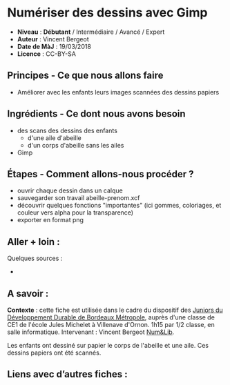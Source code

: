 # Numériser des dessins avec Gimp

- **Niveau** : **Débutant** / Intermédiaire / Avancé / Expert
- **Auteur** : Vincent Bergeot
- **Date de MàJ** : 19/03/2018
- **Licence** : CC-BY-SA

## Principes - Ce que nous allons faire

- Améliorer avec les enfants leurs images scannées des dessins papiers

## Ingrédients - Ce dont nous avons besoin

- des scans des dessins des enfants
    - d'une aile d'abeille
    - d'un corps d'abeille sans les ailes
- Gimp

## Étapes - Comment allons-nous procéder ?

- ouvrir chaque dessin dans un calque
- sauvegarder son travail abeille-prenom.xcf
- découvrir quelques fonctions "importantes" (ici gommes, coloriages, et couleur vers alpha pour la transparence)
- exporter en format png 


## Aller + loin : 
Quelques sources : 

- 
## A savoir : 

**Contexte** : cette fiche est utilisée dans le cadre du dispositif des [Juniors du Développement Durable de Bordeaux Métropole](http://www.juniorsdudd.bordeaux-metropole.fr/), auprès d'une classe de CE1 de l'école Jules Michelet à Villenave d'Ornon. 1h15 par 1/2 classe, en salle informatique. Intervenant : Vincent Bergeot [Num&Lib](https://numetlib.fr).

Les enfants ont dessiné sur papier le corps de l'abeille et une aile. Ces dessins papiers ont été scannés.

## Liens avec d’autres fiches : 

